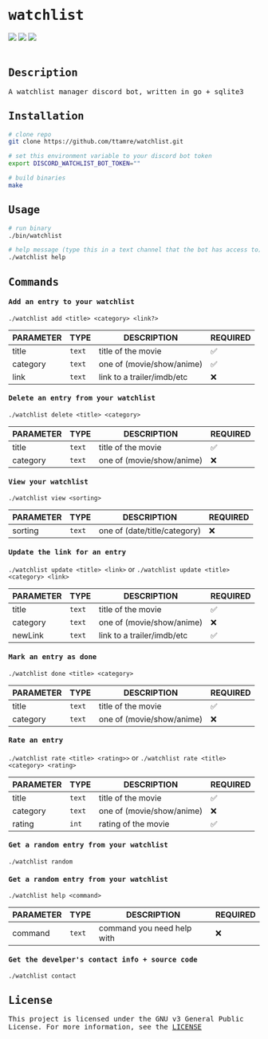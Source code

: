 <h1 style="font-family:monospace">watchlist</h1>
<div style="padding-bottom:20px">
    <img src="https://img.shields.io/badge/go-1.22.0-blue" />
    <img src="https://img.shields.io/badge/sqlite-3.32.3-grey" />
    <img src="https://img.shields.io/badge/license-GPL%20v3-green" />
</div>

<!-- DESCRIPTION -->
<h2 style="font-family:monospace">Description</h2>
<p style="font-family:monospace">A watchlist manager discord bot, written in go + sqlite3<br></p>

<!-- INSTALLATION -->
<h2 style="font-family:monospace">Installation</h2>

```bash
# clone repo
git clone https://github.com/ttamre/watchlist.git

# set this environment variable to your discord bot token
export DISCORD_WATCHLIST_BOT_TOKEN=""

# build binaries
make
```

<!-- USAGE -->
<h2 style="font-family:monospace">Usage</h2>

```bash
# run binary
./bin/watchlist

# help message (type this in a text channel that the bot has access to)
./watchlist help
```


<!-- COMMANDS -->
<h2 style="font-family:monospace">Commands</h2>


<h4 style="font-family:monospace">Add an entry to your watchlist</h4>

`./watchlist add <title> <category> <link?>`

| PARAMETER | TYPE | DESCRIPTION | REQUIRED |
| --------- | ---- | ----------- | -------- |
| title | `text` | title of the movie |✅|
| category | `text` | one of (movie/show/anime) | ✅|
| link | `text` | link to a trailer/imdb/etc |❌|


<h4 style="font-family:monospace">Delete an entry from your watchlist</h4>

`./watchlist delete <title> <category>`

| PARAMETER | TYPE | DESCRIPTION | REQUIRED |
| --------- | ---- | ----------- | -------- |
| title | `text` | title of the movie | ✅|
| category | `text` | one of (movie/show/anime) |❌|


<h4 style="font-family:monospace">View your watchlist</h4>

`./watchlist view <sorting>`

| PARAMETER | TYPE | DESCRIPTION | REQUIRED |
| --------- | ---- | ----------- | -------- |
| sorting | `text` | one of (date/title/category) |❌|


<h4 style="font-family:monospace">Update the link for an entry</h4>

`./watchlist update <title> <link>` or `./watchlist update <title> <category> <link>`

| PARAMETER | TYPE | DESCRIPTION | REQUIRED |
| --------- | ---- | ----------- | -------- |
| title | `text` | title of the movie | ✅|
| category | `text` | one of (movie/show/anime) |❌|
| newLink | `text` | link to a trailer/imdb/etc |✅|


<h4 style="font-family:monospace">Mark an entry as done</h4>

`./watchlist done <title> <category>`

| PARAMETER | TYPE | DESCRIPTION | REQUIRED |
| --------- | ---- | ----------- | -------- |
| title | `text` | title of the movie | ✅|
| category | `text` | one of (movie/show/anime) |❌|


<h4 style="font-family:monospace">Rate an entry</h4>

`./watchlist rate <title> <rating>>` or `./watchlist rate <title> <category> <rating>`

| PARAMETER | TYPE | DESCRIPTION | REQUIRED |
| --------- | ---- | ----------- | -------- |
| title | `text` | title of the movie | ✅|
| category | `text` | one of (movie/show/anime) |❌|
| rating | `int` | rating of the movie |✅|


<h4 style="font-family:monospace">Get a random entry from your watchlist</h4>

`./watchlist random`


<h4 style="font-family:monospace">Get a random entry from your watchlist</h4>

`./watchlist help <command>`


| PARAMETER | TYPE | DESCRIPTION | REQUIRED |
| --------- | ---- | ----------- | -------- |
| command | `text` | command you need help with|❌|


<h4 style="font-family:monospace">Get the develper's contact info + source code</h4>

`./watchlist contact`



<!-- LICENSE -->
<h2 style="font-family:monospace">License</h2>
<p style="font-family:monospace">This project is licensed under the GNU v3 General Public License. For more information, see the <a href="LICENSE">LICENSE</a></p>
